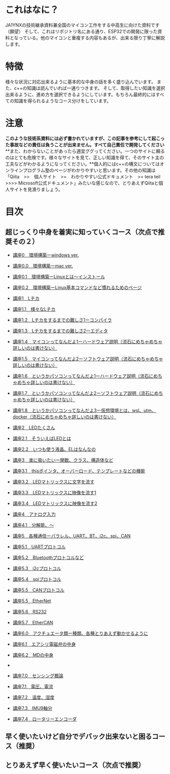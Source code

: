 # これはなに？
JA1YNXの技術継承資料兼全国のマイコン工作をする中高生に向けた資料です（願望）
そして、これはリポジトリ名にある通り、ESP32での開発に限った資料となっている。他のマイコンと重複する内容もあるが、出来る限り丁寧に解説します。

# 特徴
様々な状況に対応出来るように基本的な中身の話を多く盛り込んでいます。
また、c++の知識は読んでいれば一通りつきます。
そして、取得したい知識を選択出来るように、進め方を選択できるようにしています。もちろん最終的にはすべての知識を得られるようなコース分けをしています。

# 注意
**このような技術系資料には必ず書かれていますが、この記事を参考にして起こった事故などの責任は負うことが出来ません。すべて自己責任で開発してください**
**また、わからないことがあったら適宜ググってください。一つのサイトに頼るのはとても危険です。様々なサイトを見て、正しい知識を得て、そのサイト主の工夫などがわかるようになってください。**個人的にはc++の構文についてはオンラインプログラム塾のページがわかりやすいと思います。その他の知識は「Qiita　>>　個人サイト　>=　わかりやすい公式ドキュメント　>= tera teil >>>> Microsoft公式ドキュメント」みたいな感じなので、とりあえずQiitaと個人サイトを見漁りましょう。

# 目次
## 超じっくり中身を着実に知っていくコース（次点で推奨その２）
- [講座0　環境構築ーwindows ver.]()
- [講座0.0　環境構築ーmac ver.]()
- [講座0.1　環境構築ーLinuxとは〜インストール]()
- [講座0.2　環境構築ーLinux基本コマンドなど慣れるためのページ]()

- [講座1　Lチカ]()
- [講座1.1　様々なLチカ]()
- [講座1.2　Lチカをするまでの難しさ1ーコンパイラ]()
- [講座1.3　Lチカをするまでの難しさ2ーエディタ]()
- [講座1.4　マイコンってなんだよ1ーハードウェア説明（流石にめちゃめちゃ詳しいのは書けない）]()
- [講座1.5　マイコンってなんだよ2ーソフトウェア説明（流石にめちゃめちゃ詳しいのは書けない）]()
- [講座1.6　というかパソコンってなんだよ1ーハードウェア説明（流石にめちゃめちゃ詳しいのは書けない）]()
- [講座1.7　というかパソコンってなんだよ2ーソフトウェア説明（流石にめちゃめちゃ詳しいのは書けない）]()
- [講座1.8　というかパソコンってなんだよ3ー仮想環境とは、wsl、utm、docker（流石にめちゃめちゃ詳しいのは書けない）]()

- [講座2　LEDたくさん]()
- [講座2.1　そういえばLEDとは]()
- [講座2.2　いつも使う液晶、ELはなんなの]()

- [講座3　楽に扱いたいー関数、クラス、構造体など]()
- [講座3.1　thisポインタ、オーバーロード、テンプレートなどの機能]()
- [講座3.2　LEDマトリックスに文字を流す]()
- [講座3.3　LEDマトリックスに映像を流す1]()
- [講座3.4　LEDマトリックスに映像を流す2]()

- [講座4　アナログ入力]()
- [講座4.1　分解能、〜]()

- [講座5　各種通信ーパラレル、UART、BT、i2c、spi、CAN]()
- [講座5.1　UARTプロトコル]()
- [講座5.2　Bluetoothプロトコルなど]()
- [講座5.3　i2cプロトコル]()
- [講座5.4　spiプロトコル]()
- [講座5.5　CANプロトコル]()
- [講座5.5　EtherNet]()
- [講座5.6　RS232]()
- [講座5.7　EtherCAN]()

- [講座6.0　アクチュエータ類ー種類、各種とりあえず動かせるように]()
- [講座6.1　エアシリ電磁弁の中身]()
- [講座6.2　MDの中身]()
- 
- [講座7.0　センシング概論]()
- [講座7.1　電圧、電流]()
- [講座7.2　温度、湿度]()
- [講座7.3　IMU9軸分]()
- [講座7.4　ロータリーエンコーダ]()

## 早く使いたいけど自分でデバック出来ないと困るコース（推奨）
## とりあえず早く使いたいコース（次点で推奨）